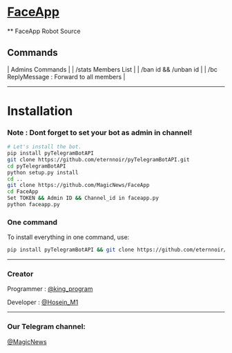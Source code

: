 # [FaceApp](https://t.me/MajicNews)
** FaceApp Robot Source
## Commands

| Admins Commands |
| /stats Members List |
| /ban id && /unban id |
| /bc ReplyMessage : Forward to all members |

* * *

# Installation
### Note : Dont forget to set your bot as admin in channel!
```sh
# Let's install the bot.
pip install pyTelegramBotAPI
git clone https://github.com/eternnoir/pyTelegramBotAPI.git
cd pyTelegramBotAPI
python setup.py install
cd ..
git clone https://github.com/MagicNews/FaceApp
cd FaceApp
Set TOKEN && Admin ID && Channel_id in faceapp.py
python faceapp.py
```
### One command
To install everything in one command, use:
```sh
pip install pyTelegramBotAPI && git clone https://github.com/eternnoir/pyTelegramBotAPI.git && cd pyTelegramBotAPI && python setup.py install && cd .. && git clone https://github.com/MagicNews/FaceApp && cd FaceApp && python faceapp.py
```

* * *

### Creator

Programmer : [@king_program](https://t.me/king_program)

Developer : [@Hosein_M1](https://t.me/Hosein_M1)

* * *

### Our Telegram channel:

[@MagicNews](https://telegram.me/MagicNews)
